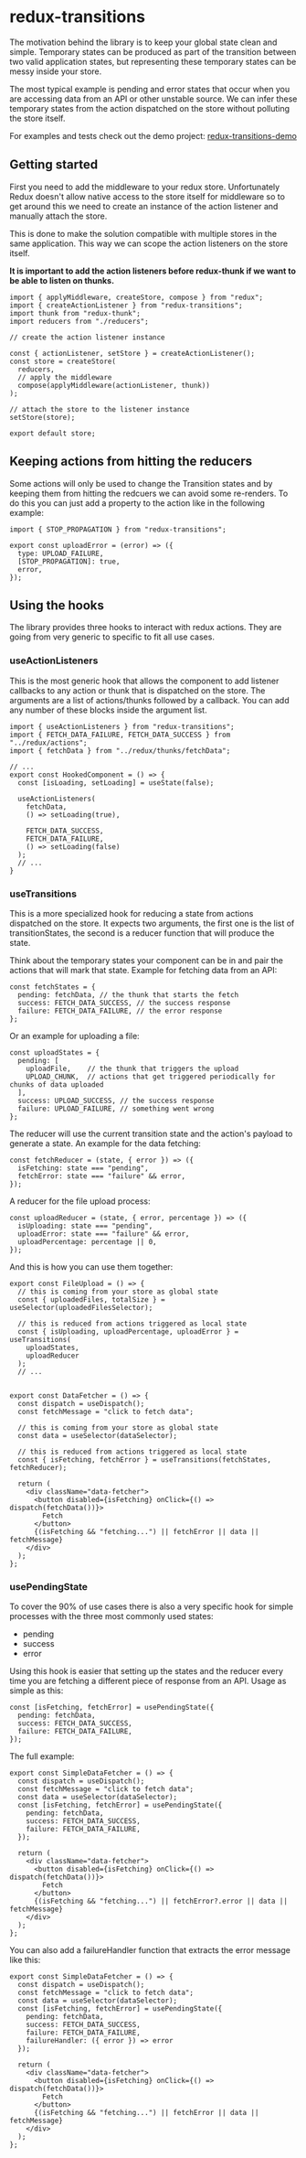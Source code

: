 # redux-transitions

The motivation behind the library is to keep your global state clean and simple. Temporary states can be produced as part of the transition between two valid application states, but representing these temporary states can be messy inside your store.

The most typical example is pending and error states that occur when you are accessing data from an API or other unstable source. We can infer these temporary states from the action dispatched on the store without polluting the store itself.

For examples and tests check out the demo project: [redux-transitions-demo](https://github.com/jsbuzz/redux-transitions-demo)

## Getting started

First you need to add the middleware to your redux store. Unfortunately Redux doesn't allow native access to the store itself for middleware so to get around this we need to create an instance of the action listener and manually attach the store.

This is done to make the solution compatible with multiple stores in the same application. This way we can scope the action listeners on the store itself.

**It is important to add the action listeners before redux-thunk if we want to be able to listen on thunks.**

```
import { applyMiddleware, createStore, compose } from "redux";
import { createActionListener } from "redux-transitions";
import thunk from "redux-thunk";
import reducers from "./reducers";

// create the action listener instance

const { actionListener, setStore } = createActionListener();
const store = createStore(
  reducers,
  // apply the middleware
  compose(applyMiddleware(actionListener, thunk))
);

// attach the store to the listener instance
setStore(store);

export default store;
```

## Keeping actions from hitting the reducers

Some actions will only be used to change the Transition states and by keeping them from hitting the redcuers we can avoid some re-renders. To do this you can just add a property to the action like in the following example:

```
import { STOP_PROPAGATION } from "redux-transitions";

export const uploadError = (error) => ({
  type: UPLOAD_FAILURE,
  [STOP_PROPAGATION]: true,
  error,
});
```

## Using the hooks

The library provides three hooks to interact with redux actions. They are going from very generic to specific to fit all use cases.

### useActionListeners

This is the most generic hook that allows the component to add listener callbacks to any action or thunk that is dispatched on the store.
The arguments are a list of actions/thunks followed by a callback. You can add any number of these blocks inside the argument list.

```
import { useActionListeners } from "redux-transitions";
import { FETCH_DATA_FAILURE, FETCH_DATA_SUCCESS } from "../redux/actions";
import { fetchData } from "../redux/thunks/fetchData";

// ...
export const HookedComponent = () => {
  const [isLoading, setLoading] = useState(false);

  useActionListeners(
    fetchData,
    () => setLoading(true),

    FETCH_DATA_SUCCESS,
    FETCH_DATA_FAILURE,
    () => setLoading(false)
  );
  // ...
}
```

### useTransitions

This is a more specialized hook for reducing a state from actions dispatched on the store. It expects two arguments, the first one is the list of transitionStates, the second is a reducer function that will produce the state.

Think about the temporary states your component can be in and pair the actions that will mark that state. Example for fetching data from an API:

```
const fetchStates = {
  pending: fetchData, // the thunk that starts the fetch
  success: FETCH_DATA_SUCCESS, // the success response
  failure: FETCH_DATA_FAILURE, // the error response
};
```

Or an example for uploading a file:

```
const uploadStates = {
  pending: [
    uploadFile,    // the thunk that triggers the upload
    UPLOAD_CHUNK,  // actions that get triggered periodically for chunks of data uploaded
  ],
  success: UPLOAD_SUCCESS, // the success response
  failure: UPLOAD_FAILURE, // something went wrong
};
```

The reducer will use the current transition state and the action's payload to generate a state. An example for the data fetching:

```
const fetchReducer = (state, { error }) => ({
  isFetching: state === "pending",
  fetchError: state === "failure" && error,
});
```

A reducer for the file upload process:

```
const uploadReducer = (state, { error, percentage }) => ({
  isUploading: state === "pending",
  uploadError: state === "failure" && error,
  uploadPercentage: percentage || 0,
});
```

And this is how you can use them together:

```
export const FileUpload = () => {
  // this is coming from your store as global state
  const { uploadedFiles, totalSize } = useSelector(uploadedFilesSelector);

  // this is reduced from actions triggered as local state
  const { isUploading, uploadPercentage, uploadError } = useTransitions(
    uploadStates,
    uploadReducer
  );
  // ...


export const DataFetcher = () => {
  const dispatch = useDispatch();
  const fetchMessage = "click to fetch data";

  // this is coming from your store as global state
  const data = useSelector(dataSelector);

  // this is reduced from actions triggered as local state
  const { isFetching, fetchError } = useTransitions(fetchStates, fetchReducer);

  return (
    <div className="data-fetcher">
      <button disabled={isFetching} onClick={() => dispatch(fetchData())}>
        Fetch
      </button>
      {(isFetching && "fetching...") || fetchError || data || fetchMessage}
    </div>
  );
};

```

### usePendingState

To cover the 90% of use cases there is also a very specific hook for simple processes with the three most commonly used states:

- pending
- success
- error

Using this hook is easier that setting up the states and the reducer every time you are fetching a different piece of response from an API. Usage as simple as this:

```
const [isFetching, fetchError] = usePendingState({
  pending: fetchData,
  success: FETCH_DATA_SUCCESS,
  failure: FETCH_DATA_FAILURE,
});
```

The full example:

```
export const SimpleDataFetcher = () => {
  const dispatch = useDispatch();
  const fetchMessage = "click to fetch data";
  const data = useSelector(dataSelector);
  const [isFetching, fetchError] = usePendingState({
    pending: fetchData,
    success: FETCH_DATA_SUCCESS,
    failure: FETCH_DATA_FAILURE,
  });

  return (
    <div className="data-fetcher">
      <button disabled={isFetching} onClick={() => dispatch(fetchData())}>
        Fetch
      </button>
      {(isFetching && "fetching...") || fetchError?.error || data || fetchMessage}
    </div>
  );
};
```

You can also add a failureHandler function that extracts the error message like this:

```
export const SimpleDataFetcher = () => {
  const dispatch = useDispatch();
  const fetchMessage = "click to fetch data";
  const data = useSelector(dataSelector);
  const [isFetching, fetchError] = usePendingState({
    pending: fetchData,
    success: FETCH_DATA_SUCCESS,
    failure: FETCH_DATA_FAILURE,
    failureHandler: ({ error }) => error
  });

  return (
    <div className="data-fetcher">
      <button disabled={isFetching} onClick={() => dispatch(fetchData())}>
        Fetch
      </button>
      {(isFetching && "fetching...") || fetchError || data || fetchMessage}
    </div>
  );
};
```
